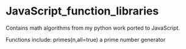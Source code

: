 # JavaScript_function_libraries

Contains math algorithms from my python work ported to JavaScript.

Functions include:
  primes(n,all=true)
    a prime number generator
